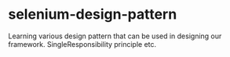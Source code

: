 # selenium-design-pattern
Learning various design pattern that can be used in designing our framework. SingleResponsibility principle etc.
